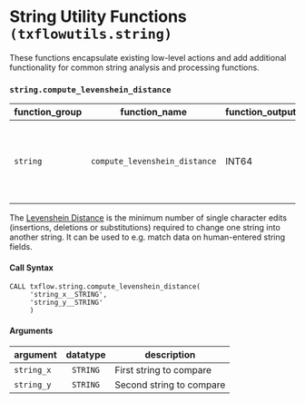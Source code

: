 # String Utility Functions `(txflowutils.string)`
These functions encapsulate existing low-level actions and add additional functionality for common string analysis and processing functions.
 
### `string.compute_levenshein_distance`
function_group | function_name | function_output | description
 --- | --- | --- |---
`string` | `compute_levenshein_distance` | INT64 | Computes the Levenshein Distance between two input strings

The [Levenshein Distance](https://en.wikipedia.org/wiki/Levenshtein_distance) is the minimum number of single character edits (insertions, deletions or substitutions) required to change one string into another string.  It can be used to e.g. match data on human-entered string fields.

#### Call Syntax
```
CALL txflow.string.compute_levenshein_distance(
     'string_x__STRING', 
     'string_y__STRING'
     )
```
#### Arguments
argument | datatype | description
 --- | :-: | ---
`string_x` | `STRING` | First string to compare
`string_y` | `STRING` | Second string to compare

